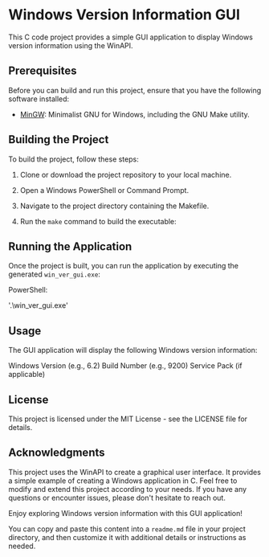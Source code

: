# Windows Version Information GUI

This C code project provides a simple GUI application to display Windows version information using the WinAPI.

## Prerequisites

Before you can build and run this project, ensure that you have the following software installed:

- [MinGW](https://osdn.net/projects/mingw/): Minimalist GNU for Windows, including the GNU Make utility.

## Building the Project

To build the project, follow these steps:

1. Clone or download the project repository to your local machine.

2. Open a Windows PowerShell or Command Prompt.

3. Navigate to the project directory containing the Makefile.

4. Run the `make` command to build the executable:


## Running the Application

Once the project is built, you can run the application by executing the generated `win_ver_gui.exe`:

PowerShell:

'.\win_ver_gui.exe'

## Usage
The GUI application will display the following Windows version information:

Windows Version (e.g., 6.2)
Build Number (e.g., 9200)
Service Pack (if applicable)

## License
This project is licensed under the MIT License - see the LICENSE file for details.

## Acknowledgments
This project uses the WinAPI to create a graphical user interface.
It provides a simple example of creating a Windows application in C.
Feel free to modify and extend this project according to your needs. If you have any questions or encounter issues, please don't hesitate to reach out.

Enjoy exploring Windows version information with this GUI application!


You can copy and paste this content into a `readme.md` file in your project directory, and then customize it with additional details or instructions as needed.

